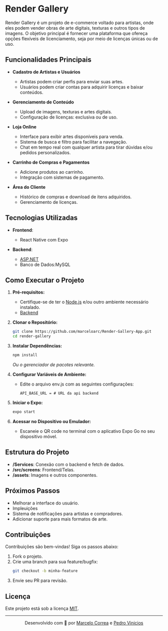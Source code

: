 # Render Gallery

Render Gallery é um projeto de e-commerce voltado para artistas, onde eles podem vender obras de arte digitais, texturas e outros tipos de imagens. O objetivo principal é fornecer uma plataforma que ofereça opções flexíveis de licenciamento, seja por meio de licenças únicas ou de uso.

## Funcionalidades Principais

- **Cadastro de Artistas e Usuários**
  - Artistas podem criar perfis para enviar suas artes.
  - Usuários podem criar contas para adquirir licenças e baixar conteúdos.

- **Gerenciamento de Conteúdo**
  - Upload de imagens, texturas e artes digitais.
  - Configuração de licenças: exclusiva ou de uso.

- **Loja Online**
  - Interface para exibir artes disponíveis para venda.
  - Sistema de busca e filtro para facilitar a navegação.
  - Chat em tempo real com qualquer artista para tirar dúvidas e/ou pedidos personalizados.

- **Carrinho de Compras e Pagamentos**
  - Adicione produtos ao carrinho.
  - Integração com sistemas de pagamento.

- **Área do Cliente**
  - Histórico de compras e download de itens adquiridos.
  - Gerenciamento de licenças.

## Tecnologias Utilizadas

- **Frontend**: 
  - React Native com Expo

- **Backend**: 
  - [ASP.NET](https://github.com/marceloarc/RenderGalleryRazor)
  - Banco de Dados:MySQL


## Como Executar o Projeto

1. **Pré-requisitos:**
   - Certifique-se de ter o [Node.js](https://nodejs.org/) e/ou outro ambiente necessário instalado.
   - [Backend](https://github.com/marceloarc/RenderGalleryRazor)

2. **Clonar o Repositório:**
   ```bash
   git clone https://github.com/marceloarc/Render-Gallery-App.git
   cd render-gallery
   ```

3. **Instalar Dependências:**
   ```bash
   npm install
   ```
   _Ou o gerenciador de pacotes relevante._

4. **Configurar Variáveis de Ambiente:**
   - Edite o arquivo env.js com as seguintes configurações:
     ```env
     API_BASE_URL = # URL da api backend
     ```

5. **Iniciar o Expo:**
   ```bash
   expo start
   ```

6. **Acessar no Dispositivo ou Emulador:**
   - Escaneie o QR code no terminal com o aplicativo Expo Go no seu dispositivo móvel.

## Estrutura do Projeto

- **/Services**: Conexão com o backend e fetch de dados.
- **/src/screens**: Frontend/Telas.
- **/assets**: Imagens e outros componentes.

## Próximos Passos

- Melhorar a interface do usuário.
- Impleuições
- Sistema de notificações para artistas e compradores.
- Adicionar suporte para mais formatos de arte.
## Contribuições

Contribuições são bem-vindas! Siga os passos abaixo:

1. Fork o projeto.
2. Crie uma branch para sua feature/bugfix:
   ```bash
   git checkout -b minha-feature
   ```
3. Envie seu PR para revisão.

## Licença

Este projeto está sob a licença [MIT](LICENSE).

---

<div align="center">Desenvolvido com 💖 por <a href="https://github.com/marceloarc">Marcelo Correa</a> e <a href="https://github.com/PedroVinicioss">Pedro Vinicios</a> </div>


